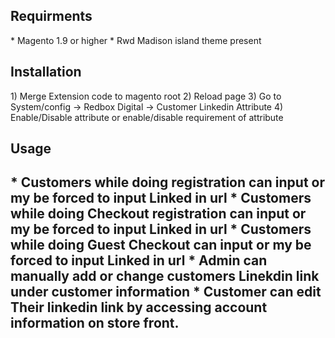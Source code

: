 <h2>Requirments</h2>
* Magento 1.9 or higher
* Rwd Madison island theme present
<h2>Installation</h2>
1) Merge Extension code to magento root
2) Reload page
3) Go to System/config -> Redbox Digital -> Customer Linkedin Attribute
4) Enable/Disable attribute or enable/disable requirement of attribute
<h2>Usage<h2>
* Customers while doing registration can input or my be forced to input Linked in url
* Customers while doing Checkout registration can input or my be forced to input Linked in url
* Customers while doing Guest Checkout can input or my be forced to input Linked in url
* Admin can manually add or change customers Linekdin link under customer information
* Customer can edit Their linkedin link by accessing account information on store front.
